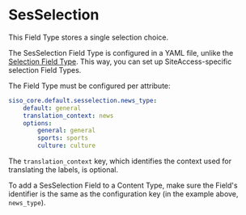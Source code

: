 # SesSelection

This Field Type stores a single selection choice. 

The SesSelection Field Type is configured in a YAML file,
unlike the [Selection Field Type](selectionfield.md).
This way, you can set up SiteAccess-specific selection Field Types.

The Field Type must be configured per attribute:

``` yaml
siso_core.default.sesselection.news_type:
    default: general
    translation_context: news
    options:
        general: general
        sports: sports
        culture: culture
```

The `translation_context` key, which identifies the context used for translating the labels, is optional. 

To add a SesSelection Field to a Content Type, make sure the Field's identifier is the same as the configuration key (in the example above, `news_type`).

